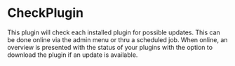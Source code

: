 # CheckPlugin
This plugin will check each installed plugin for possible updates. This can be done online via the admin menu or thru a scheduled job. When online, an overview is presented with the status of your plugins with the option to download the plugin if an update is available.
